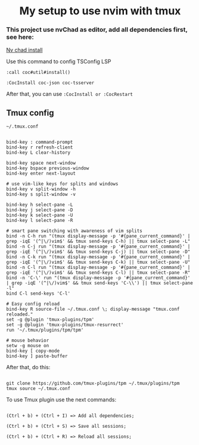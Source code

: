<h1 align='center'>My setup to use nvim with tmux</h1>



### This project use nvChad as editor, add all dependencies first, see here: 


<a href='https://nvchad.com/docs/quickstart/install' target='_blank'>Nv chad install</a>

Use this command to config TSConfig LSP

``` :call coc#util#install() ```

```:CocInstall coc-json coc-tsserver```

After that, you can use ```:CocInstall or :CocRestart```



## Tmux config 

```
~/.tmux.conf


bind-key : command-prompt
bind-key r refresh-client
bind-key L clear-history

bind-key space next-window
bind-key bspace previous-window
bind-key enter next-layout

# use vim-like keys for splits and windows
bind-key v split-window -h
bind-key s split-window -v

bind-key h select-pane -L
bind-key j select-pane -D
bind-key k select-pane -U
bind-key l select-pane -R

# smart pane switching with awareness of vim splits
bind -n C-h run "(tmux display-message -p '#{pane_current_command}' | grep -iqE '(^|\/)vim$' && tmux send-keys C-h) || tmux select-pane -L"
bind -n C-j run "(tmux display-message -p '#{pane_current_command}' | grep -iqE '(^|\/)vim$' && tmux send-keys C-j) || tmux select-pane -D"
bind -n C-k run "(tmux display-message -p '#{pane_current_command}' | grep -iqE '(^|\/)vim$' && tmux send-keys C-k) || tmux select-pane -U"
bind -n C-l run "(tmux display-message -p '#{pane_current_command}' | grep -iqE '(^|\/)vim$' && tmux send-keys C-l) || tmux select-pane -R"
bind -n 'C-\' run "(tmux display-message -p '#{pane_current_command}' | grep -iqE '(^|\/)vim$' && tmux send-keys 'C-\\') || tmux select-pane -l"
bind C-l send-keys 'C-l'

# Easy config reload
bind-key R source-file ~/.tmux.conf \; display-message "tmux.conf reloaded."
set -g @plugin 'tmux-plugins/tpm'
set -g @plugin 'tmux-plugins/tmux-resurrect'
run '~/.tmux/plugins/tpm/tpm'

# mouse behavior
setw -g mouse on
bind-key [ copy-mode
bind-key ] paste-buffer

```

After that, do this: 

```

git clone https://github.com/tmux-plugins/tpm ~/.tmux/plugins/tpm
tmux source ~/.tmux.conf

```

To use Tmux plugin use the next commands: 

```

(Ctrl + b) + (Ctrl + I) => Add all dependencies;

(Ctrl + b) + (Ctrl + S) => Save all sessions;

(Ctrl + b) + (Ctrl + R) => Reload all sessions;

```
